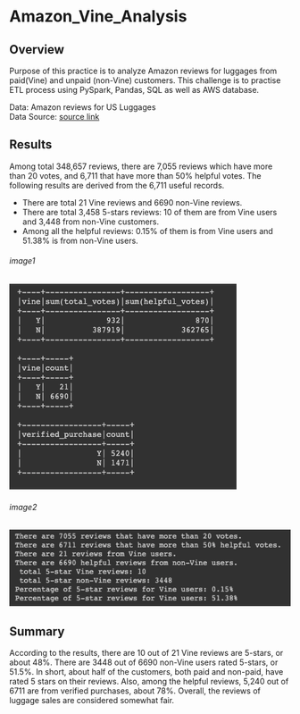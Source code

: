 # Amazon_Vine_Analysis

## Overview
Purpose of this practice is to analyze Amazon reviews for luggages from paid(Vine) and unpaid (non-Vine) customers. This challenge is to practise ETL process using PySpark, Pandas, SQL as well as AWS database. 

Data: Amazon reviews for US Luggages  
Data Source: [source link](https://s3.amazonaws.com/amazon-reviews-pds/tsv/amazon_reviews_us_Luggage_v1_00.tsv.gz)
## Results  
Among total 348,657 reviews, there are 7,055 reviews which have more than 20 votes, and 6,711 that have more than 50% helpful votes. The following results are derived from the 6,711 useful records.
- There are total 21 Vine reviews and 6690 non-Vine reviews.
- There are total 3,458 5-stars reviews: 10 of them are from Vine users and 3,448 from non-Vine customers.
- Among all the helpful reviews: 0.15% of them is from Vine users and 51.38% is from non-Vine users.
###### image1  
![image1](https://github.com/kaylaisnomyname/Amazon_Vine_Analysis/blob/main/result_table.png?raw=true)   
######  image2  
![summary](https://github.com/kaylaisnomyname/Amazon_Vine_Analysis/blob/main/result_summary.png?raw=true) 

## Summary
According to the results, there are 10 out of 21 Vine reviews are 5-stars, or about 48%. There are 3448 out of 6690 non-Vine users rated 5-stars, or 51.5%. In short, about half of the customers, both paid and non-paid, have rated 5 stars on their reviews. Also, among the helpful reviews, 5,240 out of 6711 are from verified purchases, about 78%. Overall, the reviews of luggage sales are considered somewhat fair.  